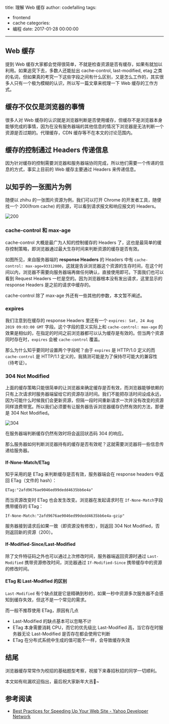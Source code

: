 title: 理解 Web 缓存
author: codefalling
tags:
  - frontend
  - cache
categories:
  - 编程
date: 2017-01-28 00:00:00
---
## Web 缓存

提到 Web 缓存大家都会觉得很简单，不就是检查资源是否有缓存，如果有就加以利用。如果追究下去，多数人还能扯出 cache-control, last-modified, etag 之类的名词，但如果真的考究一下这些字段之间有什么区别，又是怎么工作的，其实很多人只有一个极为模糊的认识，所以写一篇文章来梳理一下 Web 缓存的工作方式。

## 缓存不仅仅是浏览器的事情

很多人对 Web 缓存的认识就是浏览器判断是否使用缓存，但缓存不是浏览器本身能够完成的事情，因为在没有服务器端的其他信息的情况下浏览器是无法判断一个资源是否过期的。代理缓存，CDN 缓存等不在本文的讨论范围内。

## 缓存的控制通过 Headers 传递信息

因为针对缓存的控制需要浏览器和服务器端协同完成，所以他们需要一个传递的信息的方式，事实上目前的 Web 缓存主要通过 Headers 来传递信息。

## 以知乎的一张图片为例

随便以 zhihu 的一张图片资源为例，我们可以打开 Chrome 的开发者工具，随便找一个 200(from cache) 的资源，可以看到请求报文和响应报文的 Headers。

![200](\images\200-from-cache.png)

### cache-control 和 max-age

cache-control 大概是最广为人知的控制缓存的 Headers 了，这也是最简单的缓存控制策略，即浏览器通过最大生存时间来判断资源的缓存是否有效。

如图所见，来自服务器端的 **response Headers** 的 Headers 中有 `cache-control: max-age=93312000`，这就是告诉浏览器这个资源的生存时间，在这个时间以内，浏览器不需要向服务器端再做任何确认，直接使用即可。下面我们也可以看到 Request Headers 一栏是空的。因为浏览器根本没有发出请求，这里显示的 response Headers 是之前的请求中缓存的。

cache-control 除了 max-age 外还有一些其他的参数，本文暂不阐述。

### expires

我们注意到在缓存的 response Headers 里还有一个 `expires: Sat, 24 Aug 2019 09:03:00 GMT` 字段。这个字段的意义实际上和 `cache-control: max-age` 的效果是相似的，在指定的时间之前浏览器都可以认为缓存是有效的。但当两个资源同时存在时，`expires` 会被 `cache-control` 覆盖。

那么为什么知乎要同时设置两个字段呢？由于 `expires` 是 HTTP/1.0 定义的而 `cache-control` 是 HTTP/1.1 定义的，我猜测可能是为了保持尽可能大的兼容性（待考证）。

### 304 Not Modified

上面的缓存策略只能很简单的让浏览器来确定缓存是否有效，而浏览器能够依赖的只有上次请求时服务器端留给它的资源存活时间。我们不能把存活时间设成永远，因为可能什么时候我们会更新资源，但隔一段时间重新请求一次并没有改变的资源同样浪费带宽。所以我们必须要有让服务器告诉浏览器缓存仍然有效的方法，那便是 304 Not Modified。

![304](\images\304_not_modified.png)

在服务器端判断缓存仍然有效时将会返回状态码 304 的响应。

那么服务器如何判断浏览器持有的缓存是否有效呢？这就需要浏览器将一些信息传递给服务器。

#### If-None-Match/ETag

知乎采用的是 ETag 来判断缓存是否有效，服务器端会在 response headers 中返回 ETag（文件的 hash）：
```
ETag:"2afd9676ae9046ed99dedd4635bb6e4a"
```
而当资源改变时 ETag 也会发生改变。浏览器在发起请求时在 `If-None-Match`字段携带缓存的 ETag：

```
If-None-Match:"2afd9676ae9046ed99dedd4635bb6e4a-gzip"
```

服务器接到请求后如果一致（即资源没有修改），则返回 304 Not Modified，否则返回新的资源（200）。


####  If-Modified-Since/Last-Modified

除了文件特征码之外也可以通过上次修改时间，服务器端返回资源时通过 `Last-Modified` 携带资源修改时间，浏览器通过 `If-Modified-Since` 携带缓存中的资源的修改时间。

#### ETag 和 Last-Modified 的区别

`Last-Modified` 有个缺点就是它是精确到秒的，如果一秒中资源多次服务器不会感知到缓存失效，但这不是一个常见的需求。

而一般不推荐使用 ETag，原因有几点

- Last-Modified 的缺点基本可以忽略不计
- ETag 本身需要消耗 CPU，而它的优先级比 Last-Modified 高，当它存在时服务器无论 Last-Modified 是否存在都会使用它判断
- ETag 在分布式系统中生成的值可能不一样，会导致缓存失效

## 结尾

浏览器缓存常常作为校招的基础题型考察，祝接下来春招秋招的同学一切顺利。

本文如有纰漏欢迎指出，最后祝大家新年大吉🐣~

## 参考阅读

- [Best Practices for Speeding Up Your Web Site - Yahoo Developer Network](https://developer.yahoo.com/performance/rules.html#etags=)


  [1]: https://codefalling.com/content/images/20170128213941-200-from-cache-min.png
  [2]: https://codefalling.com/content/images/20170128214025-304-not-modified-min.png